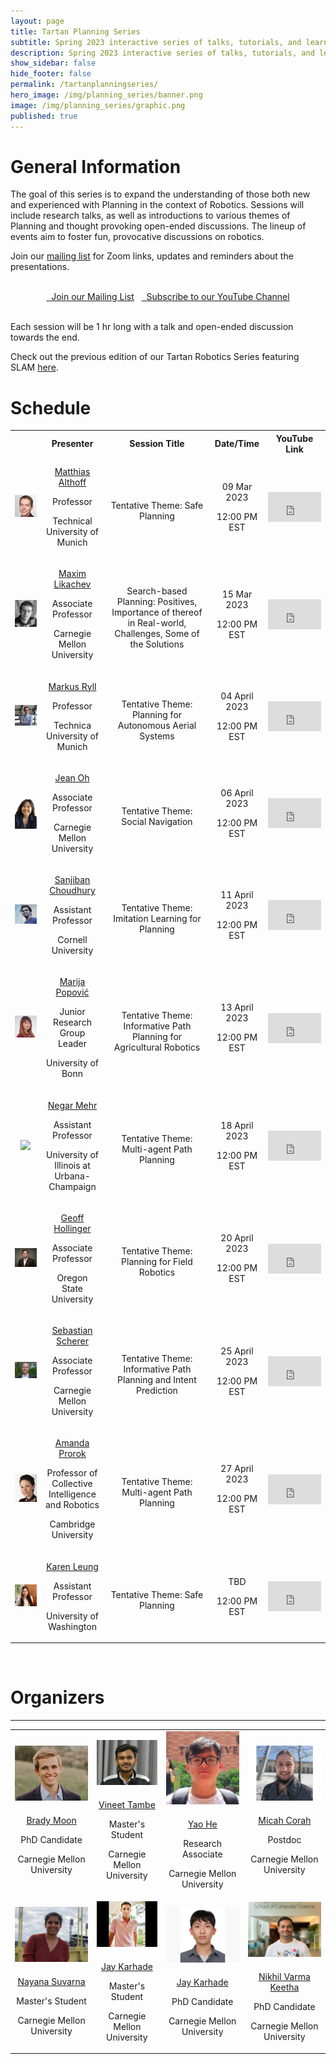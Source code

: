 ```yaml
---
layout: page
title: Tartan Planning Series
subtitle: Spring 2023 interactive series of talks, tutorials, and learning on Planning for Robotics
description: Spring 2023 interactive series of talks, tutorials, and learning on Planning for Robotics
show_sidebar: false
hide_footer: false
permalink: /tartanplanningseries/
hero_image: /img/planning_series/banner.png
image: /img/planning_series/graphic.png
published: true
---
```


# General Information
The goal of this series is to expand the understanding of those both new and experienced with Planning in the context of Robotics. Sessions will include research talks, as well as introductions to various themes of Planning and thought provoking open-ended discussions. The lineup of events aim to foster fun, provocative discussions on robotics.

Join our [mailing list](https://forms.gle/sxGqhs2hPyoDuMGG7) for Zoom links, updates and reminders about the presentations.

<br>

<center>
<a href="https://forms.gle/sxGqhs2hPyoDuMGG7" class="button is-info"><i class="far fa-envelope fa-2x"></i> &nbsp; Join our Mailing List</a>
&nbsp;
<a href="https://www.youtube.com/c/AirLab?sub_confirmation=1" class="button is-info"><i class="fab fa-youtube fa-2x"></i> &nbsp; Subscribe to our YouTube Channel</a>
</center>

<br>

Each session will be 1 hr long with a talk and open-ended discussion towards the end.

Check out the previous edition of our Tartan Robotics Series featuring SLAM [here](https://theairlab.org/tartanslamseries/).

# Schedule

 <table class="customFormat" style="width:100%border-collapse: collapse; border: none;">
  <tr>
    <b>
    <th style="width:10%;text-align: center;"></th>
    <th style="width:20%;text-align: center;"><b>Presenter</b></th>
    <th style="width:35%;text-align: center;">Session Title</th>
    <th style="width:15%;text-align: center;">Date/Time</th>
    <th style="width:20%;text-align: center;">YouTube Link</th>
    </b>
  </tr>
  <tr>
    <td style="text-align: center;"> <img class="circular_image" src="/img/planning_series/speakers/matthias.jpg"/> </td>
    <td style="text-align: center;vertical-align: middle;">
      <p style="margin-bottom: 3px;">
        <a style="margin-bottom: 1px;" href="https://www.ce.cit.tum.de/en/air/people/prof-dr-ing-matthias-althoff/">Matthias Althoff</a>
      </p>
      <p style="margin-bottom: 3px;">Professor</p>
      <p>Technical University of Munich</p>
    </td>
    <td style="text-align: center;vertical-align: middle;">
      <p style="margin-bottom: 3px;">Tentative Theme: Safe Planning</p>
    </td>
    <td style="text-align: center;vertical-align: middle;">
      <p style="margin-bottom: 3px;">09 Mar 2023</p>
      <p>12:00 PM EST</p>
    </td>
    <td align="right;" style="vertical-align: middle;">
      <div style="position:relative;width: 100%;height: 0;padding-bottom:56.25%;">
        <div class="extensions extensions--video">
          <iframe style="width:100%;height:100%;position:absolute;" src="https://www.youtube.com/embed/aSgOUik94zY" frameborder="0" allowfullscreen></iframe>
        </div>
      </div>
    </td>  
  </tr>
  <tr>
    <td style="text-align: center;">
      <div class="circular_image">
        <img src="/img/planning_series/speakers/maxim.jpg"/>
      </div>
    </td>
    <td style="text-align: center;vertical-align: middle;">
      <p style="margin-bottom: 3px;">
        <a style="margin-bottom: 1px;" href="http://www.cs.cmu.edu/~maxim/">Maxim Likachev</a>
      </p>
      <p style="margin-bottom: 3px;">Associate Professor</p>
      <p>Carnegie Mellon University</p>
    </td>
    <td style="text-align: center;vertical-align: middle;">
      <p style="margin-bottom: 3px;">Search-based Planning: Positives, Importance of thereof in Real-world, Challenges, Some of the Solutions</p>
    </td>
    <td style="text-align: center;vertical-align: middle;">
      <p style="margin-bottom: 3px;">15 Mar 2023</p>
      <p>12:00 PM EST</p>
    </td>
    <td align="right;" style="vertical-align: middle;">
      <div style="position:relative;width: 100%;height: 0;padding-bottom:56.25%;">
        <div class="extensions extensions--video">
          <iframe style="width:100%;height:100%;position:absolute;" src="https://www.youtube.com/embed/QZ_2ROI7Tfs" frameborder="0" allowfullscreen></iframe>
        </div>
      </div>
    </td>  
  </tr>
  <tr>
    <td style="text-align: center;">
      <div class="circular_image">
        <img src="/img/planning_series/speakers/markus.jpg"/>
      </div>
    </td>
    <td style="text-align: center;vertical-align: middle;">
      <p style="margin-bottom: 3px;">
        <a style="margin-bottom: 1px;" href="https://www.asg.ed.tum.de/aas/startseite/">Markus Ryll</a>
      </p>
      <p style="margin-bottom: 3px;">Professor</p>
      <p>Technica University of Munich</p>
    </td>
    <td style="text-align: center;vertical-align: middle;">
      <p style="margin-bottom: 3px;">Tentative Theme: Planning for Autonomous Aerial Systems</p>
    </td>
    <td style="text-align: center;vertical-align: middle;">
      <p style="margin-bottom: 3px;">04 April 2023</p>
      <p>12:00 PM EST</p>
    </td>
    <td align="right;" style="vertical-align: middle;">
      <div style="position:relative;width: 100%;height: 0;padding-bottom:56.25%;">
        <div class="extensions extensions--video">
          <iframe style="width:100%;height:100%;position:absolute;" src="https://www.youtube.com/embed/86QPWwGUP84" frameborder="0" allowfullscreen></iframe>
        </div>
      </div>
    </td>  
  </tr>
  <tr>
    <td style="text-align: center;">
      <div class="circular_image">
        <img src="/img/planning_series/speakers/jean.jpg"/>
      </div>
    </td>
    <td style="text-align: center;vertical-align: middle;">
      <p style="margin-bottom: 3px;">
        <a style="margin-bottom: 1px;" href="https://www.cs.cmu.edu/~./jeanoh/">Jean Oh</a>
      </p>
      <p style="margin-bottom: 3px;">Associate Professor</p>
      <p>Carnegie Mellon University</p>
    </td>
    <td style="text-align: center;vertical-align: middle;">
      <p style="margin-bottom: 3px;">Tentative Theme: Social Navigation</p>
    </td>
    <td style="text-align: center;vertical-align: middle;">
      <p style="margin-bottom: 3px;">06 April 2023</p>
      <p>12:00 PM EST</p>
    </td>
    <td align="right;" style="vertical-align: middle;">
      <div style="position:relative;width: 100%;height: 0;padding-bottom:56.25%;">
        <div class="extensions extensions--video">
          <iframe style="width:100%;height:100%;position:absolute;" src="https://www.youtube.com/embed/1xX2v1_S6FI" frameborder="0" allowfullscreen></iframe>
        </div>
      </div>
    </td>  
  </tr>
  <tr>
    <td style="text-align: center;">
      <div class="circular_image">
        <img src="/img/planning_series/speakers/sanjiban.jpg"/>
      </div>
    </td>
    <td style="text-align: center;vertical-align: middle;">
      <p style="margin-bottom: 3px;">
        <a style="margin-bottom: 1px;" href="http://www.sanjibanchoudhury.com/">Sanjiban Choudhury</a>
      </p>
      <p style="margin-bottom: 3px;">Assistant Professor</p>
      <p>Cornell University</p>
    </td>
    <td style="text-align: center;vertical-align: middle;">
      <p style="margin-bottom: 3px;">Tentative Theme: Imitation Learning for Planning</p>
    </td>
    <td style="text-align: center;vertical-align: middle;">
      <p style="margin-bottom: 3px;">11 April 2023</p>
      <p>12:00 PM EST</p>
    </td>
    <td align="right;" style="vertical-align: middle;">
      <div style="position:relative;width: 100%;height: 0;padding-bottom:56.25%;">
        <div class="extensions extensions--video">
          <iframe style="width:100%;height:100%;position:absolute;" src="https://www.youtube.com/embed/ndtnvmwHKn0" frameborder="0" allowfullscreen></iframe>
        </div>
      </div>
    </td>  
  </tr>
  <tr>
    <td style="text-align: center;">
      <div class="circular_image">
        <img src="/img/planning_series/speakers/marija.jpg"/>
      </div>
    </td>
    <td style="text-align: center;vertical-align: middle;">
      <p style="margin-bottom: 3px;">
        <a style="margin-bottom: 1px;" href="https://dmar-bonn.com/team/">Marija Popović</a>
      </p>
      <p style="margin-bottom: 3px;">Junior Research Group Leader</p>
      <p>University of Bonn</p>
    </td>
    <td style="text-align: center;vertical-align: middle;">
      <p style="margin-bottom: 3px;">Tentative Theme: Informative Path Planning for Agricultural Robotics</p>
    </td>
    <td style="text-align: center;vertical-align: middle;">
      <p style="margin-bottom: 3px;">13 April 2023</p>
      <p>12:00 PM EST</p>
    </td>
    <td align="right;" style="vertical-align: middle;">
      <div style="position:relative;width: 100%;height: 0;padding-bottom:56.25%;">
        <div class="extensions extensions--video">
          <iframe style="width:100%;height:100%;position:absolute;" src="https://www.youtube.com/embed/gedSNLhBK98" frameborder="0" allowfullscreen></iframe>
        </div>
      </div>
    </td>  
  </tr>
  <tr>
    <td style="text-align: center;">
      <div class="circular_image">
        <img src="/img/planning_series/speakers/mehr.jpg"/>
      </div>
    </td>
    <td style="text-align: center;vertical-align: middle;">
      <p style="margin-bottom: 3px;">
        <a style="margin-bottom: 1px;" href="http://negar.web.illinois.edu/">Negar Mehr</a>
      </p>
      <p style="margin-bottom: 3px;">Assistant Professor</p>
      <p>University of Illinois at Urbana-Champaign</p>
    </td>
    <td style="text-align: center;vertical-align: middle;">
      <p style="margin-bottom: 3px;">Tentative Theme: Multi-agent Path Planning</p>
    </td>
    <td style="text-align: center;vertical-align: middle;">
      <p style="margin-bottom: 3px;">18 April 2023</p>
      <p>12:00 PM EST</p>
    </td>
    <td align="right;" style="vertical-align: middle;">
      <div style="position:relative;width: 100%;height: 0;padding-bottom:56.25%;">
        <div class="extensions extensions--video">
          <iframe style="width:100%;height:100%;position:absolute;" src="https://www.youtube.com/embed/G3JoGvZABoE" frameborder="0" allowfullscreen></iframe>
        </div>
      </div>
    </td>  
  </tr>
  <tr>
    <td style="text-align: center;">
      <div class="circular_image">
        <img src="/img/planning_series/speakers/geoff.jpg"/>
      </div>
    </td>
    <td style="text-align: center;vertical-align: middle;">
      <p style="margin-bottom: 3px;">
        <a style="margin-bottom: 1px;" href="https://engineering.oregonstate.edu/people/geoff-hollinger">Geoff Hollinger</a>
      </p>
      <p style="margin-bottom: 3px;">Associate Professor</p>
      <p>Oregon State University</p>
    </td>
    <td style="text-align: center;vertical-align: middle;">
      <p style="margin-bottom: 3px;">Tentative Theme: Planning for Field Robotics</p>
    </td>
    <td style="text-align: center;vertical-align: middle;">
      <p style="margin-bottom: 3px;">20 April 2023</p>
      <p>12:00 PM EST</p>
    </td>
    <td align="right;" style="vertical-align: middle;">
      <div style="position:relative;width: 100%;height: 0;padding-bottom:56.25%;">
        <div class="extensions extensions--video">
          <iframe style="width:100%;height:100%;position:absolute;" src="https://www.youtube.com/embed/X1YjUQq1h5A" frameborder="0" allowfullscreen></iframe>
        </div>
      </div>
    </td>  
  </tr>
  <tr>
    <td style="text-align: center;">
      <div class="circular_image">
        <img src="/img/planning_series/speakers/basti.jpg"/>
      </div>
    </td>
    <td style="text-align: center;vertical-align: middle;">
      <p style="margin-bottom: 3px;">
        <a style="margin-bottom: 1px;" href="https://theairlab.org/team/sebastian/">Sebastian Scherer</a>
      </p>
      <p style="margin-bottom: 3px;">Associate Professor</p>
      <p>Carnegie Mellon University</p>
    </td>
    <td style="text-align: center;vertical-align: middle;">
      <p style="margin-bottom: 3px;">Tentative Theme: Informative Path Planning and Intent Prediction</p>
    </td>
    <td style="text-align: center;vertical-align: middle;">
      <p style="margin-bottom: 3px;">25 April 2023</p>
      <p>12:00 PM EST</p>
    </td>
    <td align="right;" style="vertical-align: middle;">
      <div style="position:relative;width: 100%;height: 0;padding-bottom:56.25%;">
        <div class="extensions extensions--video">
          <iframe style="width:100%;height:100%;position:absolute;" src="https://www.youtube.com/embed/5621m_BXQW8" frameborder="0" allowfullscreen></iframe>
        </div>
      </div>
    </td>  
  </tr>
  <tr>
    <td style="text-align: center;">
      <div class="circular_image">
        <img src="/img/planning_series/speakers/prorok.jpg"/>
      </div>
    </td>
    <td style="text-align: center;vertical-align: middle;">
      <p style="margin-bottom: 3px;">
        <a style="margin-bottom: 1px;" href="https://www.proroklab.org/">Amanda Prorok</a>
      </p>
      <p style="margin-bottom: 3px;">Professor of Collective Intelligence and Robotics</p>
      <p>Cambridge University</p>
    </td>
    <td style="text-align: center;vertical-align: middle;">
      <p style="margin-bottom: 3px;">Tentative Theme: Multi-agent Path Planning</p>
    </td>
    <td style="text-align: center;vertical-align: middle;">
      <p style="margin-bottom: 3px;">27 April 2023</p>
      <p>12:00 PM EST</p>
    </td>
    <td align="right;" style="vertical-align: middle;">
      <div style="position:relative;width: 100%;height: 0;padding-bottom:56.25%;">
        <div class="extensions extensions--video">
          <iframe style="width:100%;height:100%;position:absolute;" src="https://www.youtube.com/embed/ET33IvlTNAs" frameborder="0" allowfullscreen></iframe>
        </div>
      </div>
    </td>  
  </tr>
  <tr>
    <td style="text-align: center;">
      <div class="circular_image">
        <img src="/img/planning_series/speakers/karen.jpeg"/>
      </div>
    </td>
    <td style="text-align: center;vertical-align: middle;">
      <p style="margin-bottom: 3px;">
        <a style="margin-bottom: 1px;" href="http://faculty.washington.edu/kymleung/">Karen Leung</a>
      </p>
      <p style="margin-bottom: 3px;">Assistant Professor</p>
      <p>University of Washington</p>
    </td>
    <td style="text-align: center;vertical-align: middle;">
      <p style="margin-bottom: 3px;">Tentative Theme: Safe Planning</p>
    </td>
    <td style="text-align: center;vertical-align: middle;">
      <p style="margin-bottom: 3px;">TBD</p>
      <p>12:00 PM EST</p>
    </td>
    <td align="right;" style="vertical-align: middle;">
      <div style="position:relative;width: 100%;height: 0;padding-bottom:56.25%;">
        <div class="extensions extensions--video">
          <iframe style="width:100%;height:100%;position:absolute;" src="https://www.youtube.com/embed/cT4khR8L5c0" frameborder="0" allowfullscreen></iframe>
        </div>
      </div>
    </td>  
  </tr>
</table>

<br>

# Organizers
<hr>
 <table class="customFormat" style="width:100%border-collapse: collapse; border: none;">
  <!-- <tr>
    <b>
    <th style="width:20%;text-align: center;"></th>
    <th style="width:20%;text-align: center;"></th>
    <th style="width:20%;text-align: center;"></th>
    <th style="width:20%;text-align: center;"></th>
    <th style="width:20%;text-align: center;"></th>
    </b>
  </tr> -->
  <tr>
    <td style="text-align: center;">
      <img class="circular_image" src="/img/team/brady.jpg" style="margin-bottom: 6px;"/>
      <p style="margin-bottom: 3px;">
        <a style="margin-bottom: 1px;" href="https://theairlab.org/team/bradym/">Brady Moon</a>
      </p>
      <p style="margin-bottom: 3px;">PhD Candidate </p>
      <p>Carnegie Mellon University</p>
    </td>
    <td style="text-align: center;">
      <img class="circular_image" src="/img/team/vineet_tambe.jpeg" style="margin-bottom: 6px;"/>
      <p style="margin-bottom: 3px;">
        <a style="margin-bottom: 1px;" href="https://theairlab.org/team/vineet_tambe/">Vineet Tambe</a>
      </p>
      <p style="margin-bottom: 3px;">Master's Student</p>
      <p>Carnegie Mellon University</p>
    </td>
    <td style="text-align: center;">
      <img class="circular_image" src="/img/team/yao_he.png" style="margin-bottom: 6px;"/>
      <p style="margin-bottom: 3px;">
        <a style="margin-bottom: 1px;" href="https://theairlab.org/current-members/">Yao He</a>
      </p>
      <p style="margin-bottom: 3px;">Research Associate</p>
      <p>Carnegie Mellon University</p>
    </td>
    <td style="text-align: center;">
      <img class="circular_image" src="/img/team/micahcorah.jpg" style="margin-bottom: 6px;"/>
      <p style="margin-bottom: 3px;">
        <a style="margin-bottom: 1px;" href="https://theairlab.org/team/micahcorah/">Micah Corah</a>
      </p>
      <p style="margin-bottom: 3px;">Postdoc</p>
      <p>Carnegie Mellon University</p>
    </td>
  </tr>
  <tr>
    <td style="text-align: center;">
      <img class="circular_image" src="/img/team/nayana.jpg" style="margin-bottom: 6px;"/>
      <p style="margin-bottom: 3px;">
        <a style="margin-bottom: 1px;" href="https://theairlab.org/team/nayana_suvarna/">Nayana Suvarna</a>
      </p>
      <p style="margin-bottom: 3px;">Master's Student</p>
      <p>Carnegie Mellon University</p>
    </td>
    <td style="text-align: center;">
      <img class="circular_image" src="/img/team/jaykarhade.jpg" style="margin-bottom: 6px;"/>
      <p style="margin-bottom: 3px;">
        <a style="margin-bottom: 1px;" href="https://theairlab.org/team/jay_karhade/">Jay Karhade</a>
      </p>
      <p style="margin-bottom: 3px;">Master's Student</p>
      <p>Carnegie Mellon University</p>
    </td>
    <td style="text-align: center;">
      <img class="circular_image" src="/img/team/seungchan_kim.png" style="margin-bottom: 6px;"/>
      <p style="margin-bottom: 3px;">
        <a style="margin-bottom: 1px;" href="https://theairlab.org/team/seungchan_kim/">Jay Karhade</a>
      </p>
      <p style="margin-bottom: 3px;">PhD Candidate</p>
      <p>Carnegie Mellon University</p>
    </td>
    <td style="text-align: center;">
      <img class="circular_image" src="/img/team/nikhil_keetha.jpg" style="margin-bottom: 6px;"/>
      <p style="margin-bottom: 3px;">
        <a style="margin-bottom: 1px;" href="https://nik-v9.github.io/">Nikhil Varma Keetha</a>
      </p>
      <p style="margin-bottom: 3px;">PhD Candidate</p>
      <p>Carnegie Mellon University</p>
    </td>
  </tr>
</table>


<script>
  function myFunction(buttonID, blockName) {
    var x = document.getElementById(blockName);
    if (x.style.display === "table-row") {
      x.style.display = "none";
    } else {
      x.style.display = "table-row";
    }
    var el = document.getElementById(buttonID);
    if (el.childNodes[0].nodeValue === "Expand Contents"){
      el.childNodes[0].nodeValue = "Collapse Contents";
    } else {
      el.childNodes[0].nodeValue = "Expand Contents";
    }
  }
</script>